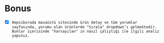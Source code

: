 # Bonus 

- [X]  `Hepsiburada masaüstü sitesinde ürün detay ve tüm yorumlar sayfasında, yorumu olan ürünlerde
"Sırala" dropdown’ı gelmektedir. Bunlar içerisinde "Varsayılan" ın nasıl çalıştığı ile ilgili analiz yapınız.`
